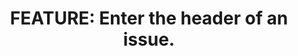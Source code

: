 ---
name: Feature request
about: Create a feature request to propose your ideas into this project and help to change the project's ideology.
title: 'FEATURE: Enter the header of an issue.'
labels: Feature request
assignees: Falcion

---